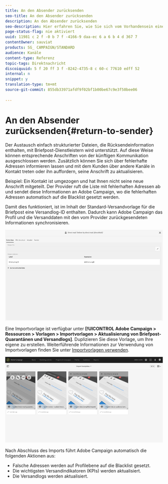 ```yaml
---
title: An den Absender zurücksenden
seo-title: An den Absender zurücksenden
description: An den Absender zurücksenden
seo-description: Hier erfahren Sie, wie Sie sich vom Vorhandensein einer falschen Anschrift informieren lassen und diese von der künftigen Kommunikation ausschließen können.
page-status-flag: nie aktiviert
uuid: 11981 c 2 f -0 b 7 f -4166-9 daa-ec 6 a 6 b 4 d 367 7
contentOwner: sauviat
products: SG_ CAMPAIGN/STANDARD
audience: Kanäle
content-type: Referenz
topic-tags: Direktnachricht
discoiquuid: 5 f 20 ff 3 f -8242-4735-8 c 60-c 77610 edff 52
internal: n
snippet: y
translation-type: tm+mt
source-git-commit: 855db33971afdf9f02bf1b00be67c9e3f50bee06

---
```



# An den Absender zurücksenden{#return-to-sender}

Der Austausch einfach strukturierter Dateien, die Rücksendeinformation enthalten, mit Briefpost-Dienstleistern wird unterstützt. Auf diese Weise können entsprechende Anschriften von der künftigen Kommunikation ausgeschlossen werden. Zusätzlich können Sie sich über fehlerhafte Adressen informieren lassen und mit dem Kunden über andere Kanäle in Kontakt treten oder ihn auffordern, seine Anschrift zu aktualisieren.

Beispiel: Ein Kontakt ist umgezogen und hat Ihnen nicht seine neue Anschrift mitgeteilt. Der Provider ruft die Liste mit fehlerhaften Adressen ab und sendet diese Informationen an Adobe Campaign, wo die fehlerhaften Adressen automatisch auf die Blacklist gesetzt werden.

Damit dies funktioniert, ist im Inhalt der Standard-Versandvorlage für die Briefpost eine Versandlog-ID enthalten. Dadurch kann Adobe Campaign das Profil und die Versanddaten mit den vom Provider zurückgesendeten Informationen synchronisieren.

![](assets/direct_mail_return_sender_1.png)

Eine Importvorlage ist verfügbar unter **[!UICONTROL Adobe Campaign &gt; Ressourcen &gt; Vorlagen &gt; Importvorlagen &gt; Aktualisierung von Briefpost-Quarantänen und Versandlogs]**. Duplizieren Sie diese Vorlage, um Ihre eigene zu erstellen. Weiterführende Informationen zur Verwendung von Importvorlagen finden Sie unter [Importvorlagen verwenden](../../automating/using/defining-import-templates.md).

![](assets/direct_mail_return_sender_2.png)

Nach Abschluss des Imports führt Adobe Campaign automatisch die folgenden Aktionen aus:

* Falsche Adressen werden auf Profilebene auf die Blacklist gesetzt.
* Die wichtigsten Versandindikatoren (KPIs) werden aktualisiert.
* Die Versandlogs werden aktualisiert.

